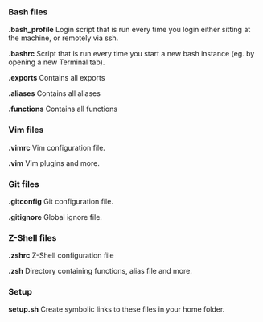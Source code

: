 ### Bash files

**.bash_profile** Login script that is run every time you login either sitting at the machine, or remotely via ssh.

**.bashrc** Script that is run every time you start a new bash instance (eg. by opening a new Terminal tab).

**.exports** Contains all exports

**.aliases** Contains all aliases

**.functions** Contains all functions

### Vim files

**.vimrc** Vim configuration file.

**.vim** Vim plugins and more.

### Git files

**.gitconfig** Git configuration file.

**.gitignore** Global ignore file.

### Z-Shell files

**.zshrc** Z-Shell configuration file

**.zsh** Directory containing functions, alias file and more.

### Setup

**setup.sh** Create symbolic links to these files in your home folder.
